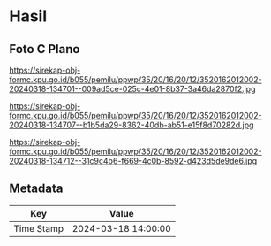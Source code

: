 # Hasil

## Foto C Plano

https://sirekap-obj-formc.kpu.go.id/b055/pemilu/ppwp/35/20/16/20/12/3520162012002-20240318-134701--009ad5ce-025c-4e01-8b37-3a46da2870f2.jpg

https://sirekap-obj-formc.kpu.go.id/b055/pemilu/ppwp/35/20/16/20/12/3520162012002-20240318-134707--b1b5da29-8362-40db-ab51-e15f8d70282d.jpg

https://sirekap-obj-formc.kpu.go.id/b055/pemilu/ppwp/35/20/16/20/12/3520162012002-20240318-134712--31c9c4b6-f669-4c0b-8592-d423d5de9de6.jpg


## Metadata

| Key        | Value               |
| ---------- | ------------------- |
| Time Stamp | 2024-03-18 14:00:00 |



